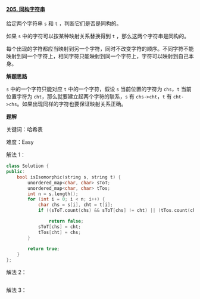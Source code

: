 #### [205. 同构字符串](https://leetcode.cn/problems/isomorphic-strings/)

给定两个字符串 `s` 和 `t` ，判断它们是否是同构的。

如果 `s` 中的字符可以按某种映射关系替换得到 `t` ，那么这两个字符串是同构的。

每个出现的字符都应当映射到另一个字符，同时不改变字符的顺序。不同字符不能映射到同一个字符上，相同字符只能映射到同一个字符上，字符可以映射到自己本身。

**解题思路**

`s` 中的一个字符只能对应 `t` 中的一个字符，假设 `s` 当前位置的字符为 `chs`，`t` 当前位置字符为 `cht`，那么就要建立起两个字符的联系，`s` 有 `chs->cht`，`t` 有 `cht->chs`。如果出现同样的字符也要保证映射关系正确。

**题解**

关键词：哈希表

难度：Easy

解法 1：

```c++
class Solution {
public:
    bool isIsomorphic(string s, string t) {
        unordered_map<char, char> sToT;
        unordered_map<char, char> tTos;
        int n = s.length();
        for (int i = 0; i < n; i++) {
            char chs = s[i], cht = t[i];
            if ((sToT.count(chs) && sToT[chs] != cht) || (tTos.count(cht) && tTos[cht] != chs))

                return false;
            sToT[chs] = cht;
            tTos[cht] = chs;
        }
        
        return true;
    }
};
```

解法 2：

```c++

```

解法 3：

```c++

```

